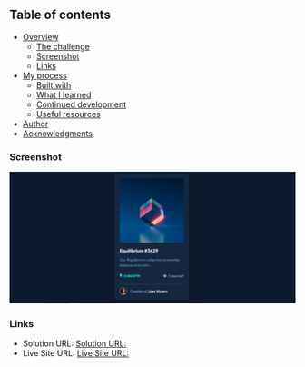 
## Table of contents

- [Overview](#overview)
  - [The challenge](#the-challenge)
  - [Screenshot](#screenshot)
  - [Links](#links)
- [My process](#my-process)
  - [Built with](#built-with)
  - [What I learned](#what-i-learned)
  - [Continued development](#continued-development)
  - [Useful resources](#useful-resources)
- [Author](#author)
- [Acknowledgments](#acknowledgments)

### Screenshot

![](./screenshot.png)

### Links

- Solution URL: [Solution URL:](https://github.com/Dachi-Papashvili88/nft-card-component)
- Live Site URL: [Live Site URL:](https://your-live-site-url.com)
